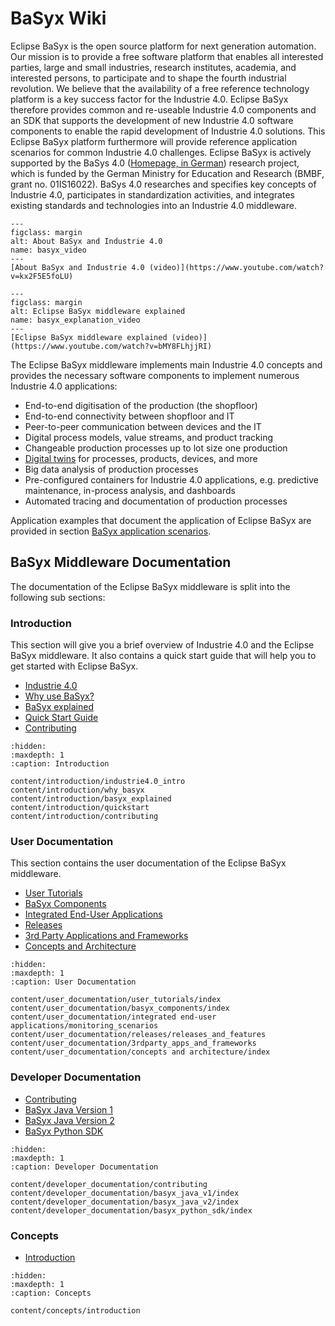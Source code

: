 # BaSyx Wiki

Eclipse BaSyx is the open source platform for next generation automation.
Our mission is to provide a free software platform that enables all interested parties, large and small industries, research institutes, academia, and interested persons, to participate and to shape the fourth industrial revolution.
We believe that the availability of a free reference technology platform is a key success factor for the Industrie 4.0.
Eclipse BaSyx therefore provides common and re-useable Industrie 4.0 components and an SDK that supports the development of new Industrie 4.0 software components to enable the rapid development of Industrie 4.0 solutions.
This Eclipse BaSyx platform furthermore will provide reference application scenarios for common Industrie 4.0 challenges.
Eclipse BaSyx is actively supported by the BaSys 4.0 ([Homepage, in German](https://www.basys40.de/)) research project, which is funded by the German Ministry for Education and Research (BMBF, grant no. 01IS16022).
BaSys 4.0 researches and specifies key concepts of Industrie 4.0, participates in standardization activities, and integrates existing standards and technologies into an Industrie 4.0 middleware.

```{figure} ./images/450px-Basyx.video.png
---
figclass: margin
alt: About BaSyx and Industrie 4.0
name: basyx_video
---
[About BaSyx and Industrie 4.0 (video)](https://www.youtube.com/watch?v=kx2F5E5foLU)
```

```{figure} ./images/450px-Basyx.explanation.video.png
---
figclass: margin
alt: Eclipse BaSyx middleware explained
name: basyx_explanation_video
---
[Eclipse BaSyx middleware explained (video)](https://www.youtube.com/watch?v=bMY8FLhjjRI)
```

The Eclipse BaSyx middleware implements main Industrie 4.0 concepts and provides the necessary software components to implement numerous Industrie 4.0 applications:

- End-to-end digitisation of the production (the shopfloor)
- End-to-end connectivity between shopfloor and IT
- Peer-to-peer communication between devices and the IT
- Digital process models, value streams, and product tracking
- Changeable production processes up to lot size one production
- [Digital twins](https://www.iese.fraunhofer.de/en/services/digital-twin.html) for processes, products, devices, and more
- Big data analysis of production processes
- Pre-configured containers for Industrie 4.0 applications, e.g. predictive maintenance, in-process analysis, and dashboards
- Automated tracing and documentation of production processes

Application examples that document the application of Eclipse BaSyx are provided in section [BaSyx application scenarios](https://wiki.eclipse.org/BaSyx_/_Scenarios).

## BaSyx Middleware Documentation

The documentation of the Eclipse BaSyx middleware is split into the following sub sections:

### Introduction

This section will give you a brief overview of Industrie 4.0 and the Eclipse BaSyx middleware.
It also contains a quick start guide that will help you to get started with Eclipse BaSyx.

* [Industrie 4.0](./content/introduction/industrie4.0_intro.md)
* [Why use BaSyx?](./content/introduction/why_basyx.md)
* [BaSyx explained](./content/introduction/basyx_explained.md)
* [Quick Start Guide](./content/introduction/quickstart.md)
* [Contributing](./content/introduction/contributing.md)

```{toctree}
:hidden:
:maxdepth: 1
:caption: Introduction

content/introduction/industrie4.0_intro
content/introduction/why_basyx
content/introduction/basyx_explained
content/introduction/quickstart
content/introduction/contributing
```

### User Documentation

This section contains the user documentation of the Eclipse BaSyx middleware.

* [User Tutorials](./content/user_documentation/user_tutorials/index.md)
* [BaSyx Components](./content/user_documentation/basyx_components/index.md)
* [Integrated End-User Applications](./content/user_documentation/integrated%20end-user%20applications/monitoring_scenarios.md)
* [Releases](./content/user_documentation/releases/releases_and_features.md)
* [3rd Party Applications and Frameworks](./content/user_documentation/3rdparty_apps_and_frameworks.md)
* [Concepts and Architecture](./content/user_documentation/concepts%20and%20architecture/index.md)

```{toctree}
:hidden:
:maxdepth: 1
:caption: User Documentation

content/user_documentation/user_tutorials/index
content/user_documentation/basyx_components/index
content/user_documentation/integrated end-user applications/monitoring_scenarios
content/user_documentation/releases/releases_and_features
content/user_documentation/3rdparty_apps_and_frameworks
content/user_documentation/concepts and architecture/index
```

### Developer Documentation

* [Contributing](./content/developer_documentation/contributing.md)
* [BaSyx Java Version 1](./content/developer_documentation/basyx_java_v1/index.md)
* [BaSyx Java Version 2](./content/developer_documentation/basyx_java_v2/index.md)
* [BaSyx Python SDK](./content/developer_documentation/basyx_python_sdk/index.md)

```{toctree}
:hidden:
:maxdepth: 1
:caption: Developer Documentation

content/developer_documentation/contributing
content/developer_documentation/basyx_java_v1/index
content/developer_documentation/basyx_java_v2/index
content/developer_documentation/basyx_python_sdk/index

```

### Concepts

* [Introduction](./content/concepts/introduction.md)

```{toctree}
:hidden:
:maxdepth: 1
:caption: Concepts

content/concepts/introduction

```
